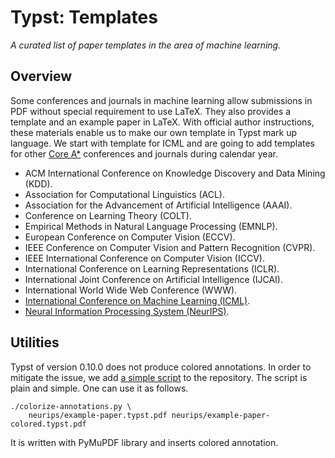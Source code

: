 # Typst: Templates

*A curated list of paper templates in the area of machine learning.*

## Overview

Some conferences and journals in machine learning allow submissions in PDF
without special requirement to use LaTeX. They also provides a template and an
example paper in LaTeX. With official author instructions, these materials
enable us to make our own template in Typst mark up language. We start with
template for ICML and are going to add templates for other [Core A\*][1]
conferences and journals during calendar year.

- ACM International Conference on Knowledge Discovery and Data Mining (KDD).
- Association for Computational Linguistics (ACL).
- Association for the Advancement of Artificial Intelligence (AAAI).
- Conference on Learning Theory (COLT).
- Empirical Methods in Natural Language Processing (EMNLP).
- European Conference on Computer Vision (ECCV).
- IEEE Conference on Computer Vision and Pattern Recognition (CVPR).
- IEEE International Conference on Computer Vision (ICCV).
- International Conference on Learning Representations (ICLR).
- International Joint Conference on Artificial Intelligence (IJCAI).
- International World Wide Web Conference (WWW).
- [International Conference on Machine Learning (ICML)](icml).
- [Neural Information Processing System (NeurIPS)](neurips).

## Utilities

Typst of version 0.10.0 does not produce colored annotations. In order to
mitigate the issue, we add [a simple script](colorize-annotations.py) to the
repository. The script is plain and simple. One can use it as follows.

```shell
./colorize-annotations.py \
    neurips/example-paper.typst.pdf neurips/example-paper-colored.typst.pdf
```

It is written with PyMuPDF library and inserts colored annotation.

[1]: https://portal.core.edu.au/conf-ranks/?search=A*&by=rank&source=CORE2023&sort=aacronym

